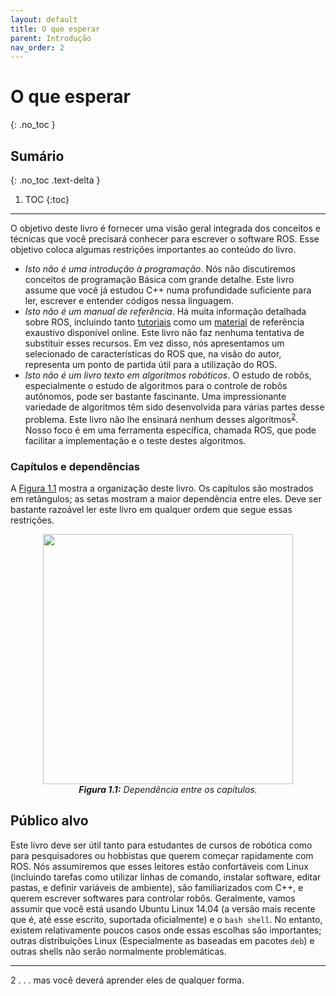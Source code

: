 ```yaml
---
layout: default
title: O que esperar
parent: Introdução
nav_order: 2
---
```


# O que esperar
{: .no_toc }

## Sumário
{: .no_toc .text-delta }

1. TOC
{:toc}
---
O objetivo deste livro é fornecer uma visão geral integrada dos conceitos e técnicas que você precisará conhecer para escrever o software ROS. Esse objetivo coloca algumas restrições importantes ao conteúdo do livro.

- *Isto não é uma introdução à programação*. Nós não discutiremos conceitos de programação Básica com grande detalhe. Este livro assume que você já estudou C++ numa profundidade suficiente para ler, escrever e entender códigos nessa linguagem.
- *Isto não é um manual de referência*. Há muita informação detalhada sobre ROS, incluindo tanto [tutoriais](http://wiki.ros.org/ROS/Tutorials) como um [material](http://wiki.ros.org/APIs) de referência exaustivo disponível online. Este livro não faz nenhuma tentativa de substituir esses recursos. Em vez disso, nós apresentamos um selecionado de características do ROS que, na visão do autor, representa um ponto de partida útil para a utilização do ROS.
- *Isto não é um livro texto em algoritmos robóticos*. O estudo de robôs, especialmente o estudo de algoritmos para o controle de robôs autônomos, pode ser bastante fascinante. Uma impressionante variedade de algoritmos têm sido desenvolvida para várias partes desse problema. Este livro não lhe ensinará nenhum desses algoritmos<sup>[2](#fn1)</sup>. Nosso foco é em uma ferramenta específica, chamada ROS, que pode facilitar a implementação e o teste destes algoritmos.

### Capítulos e dependências

A [Figura 1.1](#1.1) mostra a organização deste livro. Os capítulos são mostrados em retângulos; as setas mostram a maior dependência entre eles. Deve ser bastante razoável ler este livro em qualquer ordem que segue essas restrições.

<p align="center">
  <img src="https://user-images.githubusercontent.com/48807586/119573892-41faee80-bd8b-11eb-9bdd-b14df7567b06.png" width="400"/><br>
  <i><b><a name="1.1"> Figura 1.1:</a></b> Dependência entre os capítulos.</i>
</p>

## Público alvo

Este livro deve ser útil tanto para estudantes de cursos de robótica como para pesquisadores ou hobbistas que querem começar rapidamente com ROS.
Nós assumiremos que esses leitores estão confortáveis com Linux (incluindo tarefas como utilizar linhas de comando, instalar software, editar pastas, e definir variáveis de ambiente), são familiarizados com C++, e querem escrever softwares para controlar robôs.
Geralmente, vamos assumir  que você está usando Ubuntu Linux 14.04 (a versão mais recente que é, até esse escrito, suportada oficialmente) e o `bash shell`. No entanto, existem relativamente poucos casos onde essas escolhas são importantes; outras distribuições Linux (Especialmente as baseadas em pacotes `deb`) e outras shells não serão normalmente problemáticas.

---
<a name="fn1">2</a> . . . mas você deverá aprender eles de qualquer forma.


